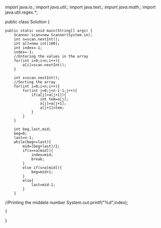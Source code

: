 import java.io.*;
import java.util.*;
import java.text.*;
import java.math.*;
import java.util.regex.*;

public class Solution {

    public static void main(String[] args) {
        Scanner scan=new Scanner(System.in);
        int n=scan.nextInt();
        int a[]=new int[100];
        int index=-1;
        index=-1;
        //Entering the values in the array
        for(int i=0;i<n;i++){
            a[i]=scan.nextInt();
        }
        
        int x=scan.nextInt();
        //Sorting the array
        for(int i=0;i<n;i++){
            for(int j=0;j<n-i-1;j++){
                if(a[j]>a[j+1]){
                    int tem=a[j];
                    a[j]=a[j+1];
                    a[j+1]=tem;
                }
            }
        }
        
        int beg,last,mid;
        beg=0;
        last=n-1;
        while(beg<=last){
            mid=(beg+last)/2;
            if(x==a[mid]){
                index=mid;
                break;
            }
            else if(x>a[mid]){
                beg=mid+1;
            }
            else{
                last=mid-1;
            }
        }
  
//Printing the middele number
       System.out.printf("%d",index);

    }
}
